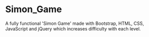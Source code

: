 # Simon_Game
A fully functional 'Simon Game' made with Bootstrap, HTML, CSS, JavaScript and jQuery which increases difficulty with each level. 
